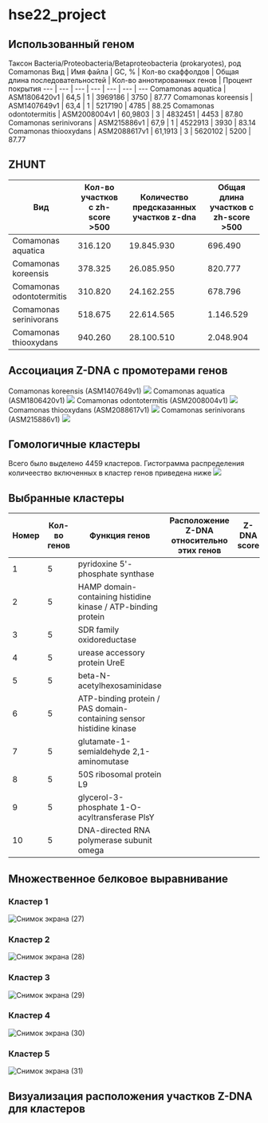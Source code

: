 # hse22_project
## Использованный геном
Таксон Bacteria/Proteobacteria/Betaproteobacteria (prokaryotes), род Comamonas
Вид | Имя файла | GC, % | Кол-во скаффолдов | Общая длина последовательностей | Кол-во аннотированных генов | Процент покрытия
--- | --- | --- | --- | --- | --- | ---
Comamonas aquatica | ASM1806420v1 | 64,5 | 1 | 3969186 | 3750 | 87.77
Comamonas koreensis | ASM1407649v1 | 63,4 | 1 | 5217190 | 4785 | 88.25
Comamonas odontotermitis | ASM2008004v1 | 60,9803 | 3 | 4832451 | 4453 | 87.80
Comamonas serinivorans | ASM215886v1 | 67,9 | 1 | 4522913 | 3930 | 83.14
Comamonas thiooxydans | ASM2088617v1 | 61,1913 | 3 | 5620102 | 5200 | 87.77

## ZHUNT
Вид | Кол-во участков с zh-score >500 | Количество предсказанных участков z-dna | Общая длина участков с zh-score >500
--- | --- | --- | ---
Comamonas aquatica | 316.120 | 19.845.930 | 696.490
Comamonas koreensis | 378.325 | 26.085.950 | 820.777
Comamonas odontotermitis | 310.820 | 24.162.255 | 678.796
Comamonas serinivorans | 518.675 | 22.614.565 | 1.146.529
Comamonas thiooxydans | 940.260 | 28.100.510 | 2.048.904

## Ассоциация Z-DNA с промотерами генов
Comamonas koreensis (ASM1407649v1)
![](https://user-images.githubusercontent.com/59825228/173324296-026625ed-deb5-4434-b631-1ce3b0a901e0.png)
Comamonas aquatica (ASM1806420v1)
![](https://user-images.githubusercontent.com/59825228/173324349-3e58ef7f-57ae-4f7d-871d-101ff2b0707f.png)
Comamonas odontotermitis (ASM2008004v1)
![](https://user-images.githubusercontent.com/59825228/173324396-10c8b95f-8128-4450-9591-fb7d1b0d8c72.png)
Comamonas thiooxydans (ASM2088617v1)
![](https://user-images.githubusercontent.com/59825228/173324452-7641b3c6-ae1b-4b29-8cd1-6e0241fba0cb.png)
Comamonas serinivorans (ASM215886v1)
![](https://user-images.githubusercontent.com/59825228/173324503-6ae93220-aa56-4589-9710-60bc387c8f6d.png)

## Гомологичные кластеры
Всего было выделено 4459 кластеров. Гистограмма распределения количеество включенных в кластер генов приведена ниже
![](https://user-images.githubusercontent.com/59825228/173247457-0faeb2ed-99d1-4d99-85dc-25804e67f814.png)

## Выбранные кластеры
Номер | Кол-во генов | Функция генов | Расположение Z-DNA относительно этих генов | Z-DNA score
--- | --- | --- | --- | ---
1 | 5 | pyridoxine 5'-phosphate synthase ||
2 | 5 | HAMP domain-containing histidine kinase / ATP-binding protein ||
3 | 5 | SDR family oxidoreductase ||
4 | 5 | urease accessory protein UreE ||
5 | 5 | beta-N-acetylhexosaminidase ||
6 | 5 | ATP-binding protein / PAS domain-containing sensor histidine kinase ||
7 | 5 | glutamate-1-semialdehyde 2,1-aminomutase ||
8 | 5 | 50S ribosomal protein L9 ||
9 | 5 | glycerol-3-phosphate 1-O-acyltransferase PlsY ||
10 | 5 | DNA-directed RNA polymerase subunit omega ||

## Множественное белковое выравнивание
### Кластер 1
![Снимок экрана (27)](https://user-images.githubusercontent.com/59825228/173671568-ef9a1ec9-667f-49f6-9978-0a794918f82c.png)
### Кластер 2
![Снимок экрана (28)](https://user-images.githubusercontent.com/59825228/173671603-0ce57472-11be-4eb1-8812-efff068b6c32.png)
### Кластер 3
![Снимок экрана (29)](https://user-images.githubusercontent.com/59825228/173671637-4995303f-e136-485f-8d56-1112a80022c5.png)
### Кластер 4
![Снимок экрана (30)](https://user-images.githubusercontent.com/59825228/173671654-3d858452-cb86-40e5-acca-ba203875e2e1.png)
### Кластер 5
![Снимок экрана (31)](https://user-images.githubusercontent.com/59825228/173671682-05dd6393-b3b8-4954-af57-15c13d2172f1.png)

## Визуализация расположения участков Z-DNA для кластеров
